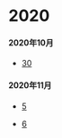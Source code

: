 # 2020

#### 2020年10月

  + [30](/stock/10/30)
  
#### 2020年11月

 + [5](/stock/11/5)
 
 + [6](/stock/11/6)
